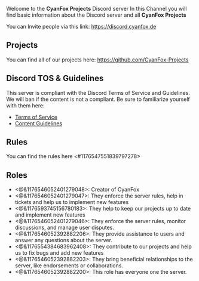 Welcome to the **CyanFox Projects** Discord server
In this Channel you will find basic information about the Discord server and all **CyanFox Projects**

You can Invite people via this link: https://discord.cyanfox.de

## Projects
You can find all of our projects here: https://github.com/CyanFox-Projects

## Discord TOS & Guidelines
This server is compliant with the Discord Terms of Service and Guidelines. We will ban if the content is not a compliant. Be sure to familiarize yourself with them here:
- [Terms of Service](https://discord.com/tos)
- [Content Guidelines](https://discord.com/guidelines)

## Rules
You can find the rules here <#1176547551839797278>

## Roles
- <@&1176546052401279048>: Creator of CyanFox
- <@&1176546052401279047>: They enforce the server rules, help in tickets and help us to implement new features
- <@&1176593745156780183>: They help to keep our projects up to date and implement new features
- <@&1176546052401279046>: They enforce the server rules, monitor discussions, and manage user disputes.
- <@&1176546052392882206>: They provide assistance to users and answer any questions about the server.
- <@&1176554384683962408>: They contribute to our projects and help us to fix bugs and add new features
- <@&1176546052392882203>: They bring beneficial relationships to the server, like endorsements or collaborations.
- <@&1176546052392882200>: This role has everyone one the server.
